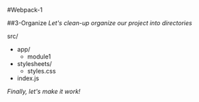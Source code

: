 #Webpack-1

##3-Organize
*Let's clean-up organize our project into directories*

src/
- app/
  - module1
- stylesheets/
  - styles.css
- index.js

*Finally, let's make it work!*
